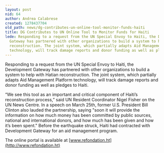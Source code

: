 ```yaml
---
layout: post
nid: 64
author: Andrea Calabrese
created: 1278437704
old_path: news/dg-contributes-un-online-tool-monitor-funds-haiti
title: DG Contributes to UN Online Tool to Monitor Funds for Haiti
lede: Responding to a request from the UN Special Envoy to Haiti, the Development
  Gateway has partnered with other organizations to build a system to help with Hatian
  reconstruction. The joint system, which partially adapts Aid Management Platform
  technology, will track damage reports and donor funding as well as pledges to Haiti.
---
```


Responding to a request from the UN Special Envoy to Haiti, the Development Gateway has partnered with other organizations to build a system to help with Hatian reconstruction. The joint system, which partially adapts Aid Management Platform technology, will track damage reports and donor funding as well as pledges to Haiti.

“We see this tool as an important and critical component of Haiti’s reconstruction process,” said UN Resident Coordinator Nigel Fisher on the UN News Centre. In a speech on March 25th, former U.S. President Bill Clinton also lauded the partnership, saying "soon it will provide the information on how much money has been committed by public sources, national and international donors, and how much has been given and how it’s been spent." Before the earthquake struck, Haiti had contracted with Development Gateway for an aid management program.

The online portal is available at [www.refondation.ht](http://www.refondation.ht)
